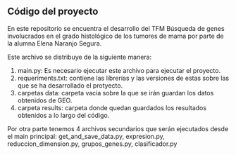 ## Código del proyecto

En este repositorio se encuentra el desarrollo del TFM Búsqueda de genes involucrados en el grado histológico de los tumores de mama por parte de la alumna Elena Naranjo Segura.

Este archivo se distribuye de la siguiente manera:

1. main.py: Es necesario ejecutar este archivo para ejecutar el proyecto. 
2. requeriments.txt: contiene las librerías y las versiones de estas sobre las que se ha desarrollado el protyecto.
3. carpetas data: carpeta vacía sobre la que se irán guardan los datos obtenidos de GEO.
4. carpeta results: carpeta donde quedan guardados los resultados obtenidos a lo largo del código.

Por otra parte tenemos 4 archivos secundarios que serán ejecutados desde el main principal: get_and_save_data.py, expresion.py, reduccion_dimension.py, grupos_genes.py, clasificador.py
